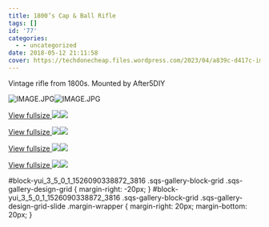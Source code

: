 ```yaml
---
title: 1800’s Cap & Ball Rifle
tags: []
id: '77'
categories:
  - - uncategorized
date: 2018-05-12 21:11:58
cover: https://techdonecheap.files.wordpress.com/2023/04/a839c-d417c-image.jpg
---
```


Vintage rifle from 1800s. Mounted by After5DIY

![IMAGE.JPG](https://techdonecheap.files.wordpress.com/2023/04/a839c-d417c-image.jpg)![IMAGE.JPG](https://techdonecheap.files.wordpress.com/2023/04/a839c-d417c-image.jpg)

[View fullsize ![](https://techdonecheap.files.wordpress.com/2023/04/2af2b-9d033-image-asset.jpeg)![](https://techdonecheap.files.wordpress.com/2023/04/2af2b-9d033-image-asset.jpeg)](https://techdonecheap.files.wordpress.com/2023/04/2af2b-9d033-image-asset.jpeg) 

[View fullsize ![](https://techdonecheap.files.wordpress.com/2023/04/6923f-74f58-image-asset.jpeg)![](https://techdonecheap.files.wordpress.com/2023/04/6923f-74f58-image-asset.jpeg)](https://techdonecheap.files.wordpress.com/2023/04/6923f-74f58-image-asset.jpeg) 

[View fullsize ![](https://techdonecheap.files.wordpress.com/2023/04/95d71-c4bf2-image-asset.jpeg)![](https://techdonecheap.files.wordpress.com/2023/04/95d71-c4bf2-image-asset.jpeg)](https://techdonecheap.files.wordpress.com/2023/04/95d71-c4bf2-image-asset.jpeg) 

[View fullsize ![](https://techdonecheap.files.wordpress.com/2023/04/32a72-df6e4-image-asset.jpeg)![](https://techdonecheap.files.wordpress.com/2023/04/32a72-df6e4-image-asset.jpeg)](https://techdonecheap.files.wordpress.com/2023/04/32a72-df6e4-image-asset.jpeg) 

#block-yui\_3\_5\_0\_1\_1526090338872\_3816 .sqs-gallery-block-grid .sqs-gallery-design-grid { margin-right: -20px; } #block-yui\_3\_5\_0\_1\_1526090338872\_3816 .sqs-gallery-block-grid .sqs-gallery-design-grid-slide .margin-wrapper { margin-right: 20px; margin-bottom: 20px; }